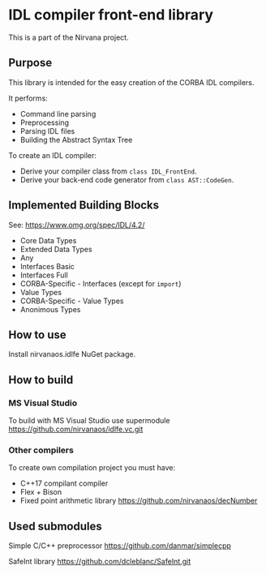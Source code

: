 # IDL compiler front-end library

This is a part of the Nirvana project.

## Purpose

This library is intended for the easy creation of the CORBA IDL compilers.

It performs:

* Command line parsing
* Preprocessing
* Parsing IDL files
* Building the Abstract Syntax Tree

To create an IDL compiler:

* Derive your compiler class from `class IDL_FrontEnd`.
* Derive your back-end code generator from `class AST::CodeGen`.

## Implemented Building Blocks

See: https://www.omg.org/spec/IDL/4.2/

* Core Data Types
* Extended Data Types
* Any
* Interfaces Basic
* Interfaces Full
* CORBA-Specific - Interfaces (except for `import`)
* Value Types
* CORBA-Specific - Value Types
* Anonimous Types

## How to use

Install nirvanaos.idlfe NuGet package.

## How to build

### MS Visual Studio

To build with MS Visual Studio use supermodule https://github.com/nirvanaos/idlfe.vc.git

### Other compilers

To create own compilation project you must have:

* C++17 compilant compiler
* Flex + Bison
* Fixed point arithmetic library https://github.com/nirvanaos/decNumber

## Used submodules

Simple C/C++ preprocessor https://github.com/danmar/simplecpp

SafeInt library https://github.com/dcleblanc/SafeInt.git
